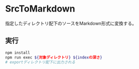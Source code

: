# SrcToMarkdown

指定したディレクトリ配下のソースをMarkdown形式に変換する。

## 実行

``` bash
npm install 
npm run exec ${対象ディレクトリ} ${indexの深さ}
# exportディレクトリ配下に出力される
```